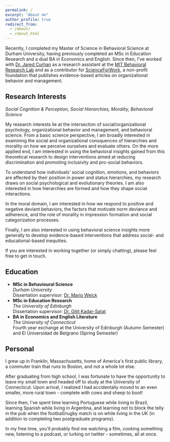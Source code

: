 ```yaml
---
permalink: /
excerpt: "About me"
author_profile: true
redirect_from: 
  - /about/
  - /about.html
---
```


Recently, I completed my Master of Science in Behavioral Science at Durham University, having previously completed an MSc in Education Research and a dual BA in Economics and English. Since then, I've worked with [Dr. Jared Curhan](http://web.mit.edu/curhan/www/) as a research assistant at the [MIT Behavioral Research Lab](https://brl.mit.edu/) and as a contributor for [ScienceForWork](https://scienceforwork.com/), a non-profit foundation that publishes evidence-based articles on organizational behavior and management.

## Research Interests

*Social Cognition & Perception, Social Hierarchies, Morality, Behavioral Science*

My research interests lie at the intersection of social/organizational psychology, organizational behavior and management, and behavioral science. From a basic science perspective, I am broadly interested in examining the social and organizational consquences of hierarchies and morality on how we perceive ourselves and evaluate others. On the more applied end, I am interested in using the behavioral insights gained from this theoretical research to design interventions aimed at reducing discrimination and promoting inclusivity and pro-social behaviors. 

To understand how individuals' social cognition, emotions, and behaviors are affected by their position in power and status hierarchies, my research draws on social psychological and evolutionary theories. I am also interested in how hierarchies are formed and how they shape social interactions.

In the moral domain, I am interested in how we respond to positive and negative deviant behaviors, the factors that motivate norm deviance and adherence, and the role of morality in impression formation and social categorization processes.

Finally, I am also interested in using behavioral science insights more generally to develop evidence-based interventions that address social- and educational-based inequities.

If you are interested in working together (or simply chatting), please feel free to get in touch.

## Education

- **MSc in Behavioural Science**  
  *Durham University*  
  Dissertation supervisor: [Dr. Mario Weick](https://www.dur.ac.uk/directory/profile/?id=17402)
- **MSc in Education Research**  
 *The University of Edinburgh*  
  Dissertation supervisor: [Dr. Gitit Kadar-Satat](https://warwick.ac.uk/fac/sci/psych/people/kadar-satat/)
- **BA in Economics and English Literature**  
  *The University of Connecticut*  
  Fourth year exchange at the University of Edinburgh (Autumn Semester) and El Universidad de Belgrano (Spring Semester)

## Personal

I grew up in Franklin, Massachusetts, home of America's first public library, a commuter train that runs to Boston, and not a whole lot else. 

After graduating from high school, I was fortunate to have the opportunity to leave my small town and headed off to study at the University of Connecticut. Upon arrival, I realized I had accidentally moved to an even smaller, more rural town - complete with cows and sheep to boot!

Since then, I've spent time learning Portuguese while living in Brazil, learning Spanish while living in Argentina, and learning not to block the telly in the pub when the football/rugby match is on while living in the UK (in addition to completing two postgraduate programs).

In my free time, you'll probably find me watching a film, cooking something new, listening to a podcast, or lurking on twitter - sometimes, all at once.
